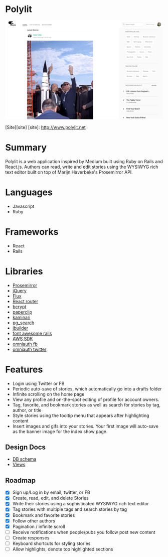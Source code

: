 # Polylit
![Screenshot](/docs/polylit_home_page.png)

[Site][site]
[site]: http://www.polylit.net

# Summary
Polylit is a web application inspired by Medium built using Ruby on Rails
and React.js. Authors can read, write and edit stories using the WYSIWYG
rich text editor built on top of Marijn Haverbeke's Prosemirror API.

# Languages
- Javascript
- Ruby

# Frameworks
- React
- Rails

# Libraries

- [Prosemirror](http://prosemirror.net)
- [jQuery](http://jquery.com)
- [Flux](https://facebook.github.io/flux)
- [React router](https://github.com/rackt/react-router)
- [bcrypt](https://github.com/codahale/bcrypt-ruby)
- [paperclip](https://github.com/thoughtbot/paperclip)
- [kaminari](https://github.com/amatsuda/kaminari)
- [pg_search](https://github.com/Casecommons/pg_search)
- [jbuilder](https://github.com/rails/jbuilder)
- [font awesome rails](https://github.com/bokmann/font-awesome-rails)
- [AWS SDK](https://github.com/aws/aws-sdk-rails)
- [omniauth fb](https://github.com/mkdynamic/omniauth-facebook)
- [omniauth twitter](https://github.com/arunagw/omniauth-twitter)

# Features
- Login using Twitter or FB
- Periodic auto-save of stories, which automatically go into a drafts folder
- Infinite scrolling on the home page
- View any profile and on-the-spot editing of profile for account owners.
- Tag, favorite, and bookmark stories as well as search for stories by tag, author, or title
- Style stories using the tooltip menu that appears after highlighting content
- Insert images and gifs into your stories. Your first image will auto-save as the banner image for the index show page.

## Design Docs
* [DB schema][schema]
* [Views][views]

[views]: ./docs/views.md
[schema]: ./docs/schema.md

## Roadmap

- [x] Sign up/Log in by email, twitter, or FB
- [x] Create, read, edit, and delete Stories
- [x] Write their stories using a sophisticated WYSIWYG rich text editor
- [x] Tag stories with multiple tags and search stories by tag
- [x] Bookmark and favorite stories
- [x] Follow other authors
- [x] Pagination / infinite scroll
- [ ] Receive notifications when people/pubs you follow post new content
- [ ] Create responses
- [ ] Keyboard shortcuts for styling stories
- [ ] Allow highlights, denote top highlighted sections
